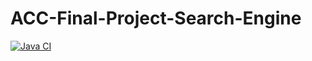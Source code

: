 # ACC-Final-Project-Search-Engine

[![Java CI](https://github.com/Novartus/ACC-Final-Project/actions/workflows/ant.yml/badge.svg?branch=main)](https://github.com/Novartus/ACC-Final-Project/actions/workflows/ant.yml)
